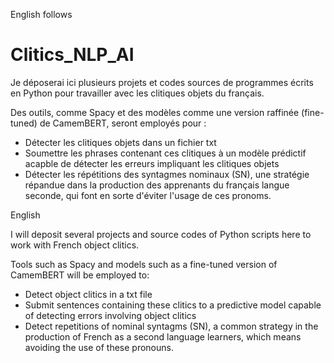 English follows

# Clitics_NLP_AI
Je déposerai ici plusieurs projets et codes sources de programmes écrits en Python pour travailler avec les clitiques objets du français.

Des outils, comme Spacy et des modèles comme une version raffinée (fine-tuned) de CamemBERT, seront employés pour :
- Détecter les clitiques objets dans un fichier txt
- Soumettre les phrases contenant ces clitiques à un modèle prédictif acapble de détecter les erreurs impliquant les clitiques objets
- Détecter les répétitions des syntagmes nominaux (SN), une stratégie répandue dans la production des apprenants du français langue seconde, qui font en sorte d'éviter l'usage de ces pronoms.

English

I will deposit several projects and source codes of Python scripts here to work with French object clitics.

Tools such as Spacy and models such as a fine-tuned version of CamemBERT will be employed to:
- Detect object clitics in a txt file
- Submit sentences containing these clitics to a predictive model capable of detecting errors involving object clitics
- Detect repetitions of nominal syntagms (SN), a common strategy in the production of French as a second language learners, which means avoiding the use of these pronouns.
